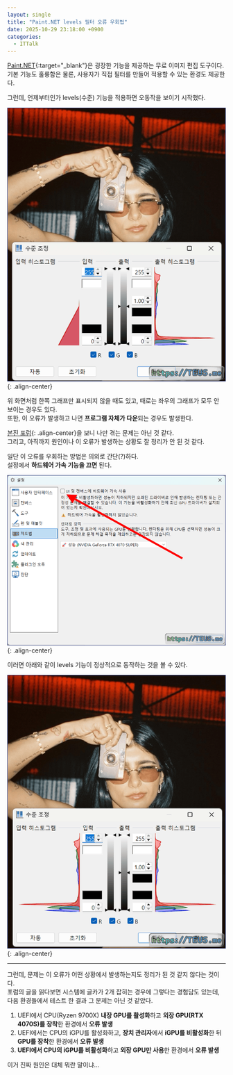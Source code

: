 ```yaml
---
layout: single
title: "Paint.NET levels 필터 오류 우회법"
date: 2025-10-29 23:18:00 +0900
categories:
  - ITTalk
---
```


[Paint.NET](https://getpaint.net/){:target="_blank"}은 굉장한 기능을 제공하는 무료 이미지 편집 도구이다.\
기본 기능도 훌륭함은 물론, 사용자가 직접 필터를 만들어 적용할 수 있는 환경도 제공한다.

그런데, 언제부터인가 levels(수준) 기능을 적용하면 오동작을 보이기 시작했다.

![image](</images/2025-10-29/buggy_yes_okl_s64_Q.png>){: .align-center}

위 화면처럼 한쪽 그래프만 표시되지 않을 때도 있고, 때로는 좌우의 그래프가 모두 안 보이는 경우도 있다.\
또한, 이 오류가 발생하고 나면 **프로그램 자체가 다운**되는 경우도 발생한다.

[본진 포럼](https://forums.getpaint.net/topic/134088-paintnet-issues-with-levels/){: .align-center}을 보니 나만 겪는 문제는 아닌 것 같다.\
그리고, 아직까지 원인이나 이 오류가 발생하는 상황도 잘 정리가 안 된 것 같다.

일단 이 오류를 우회하는 방법은 의외로 간단(?)하다.\
설정에서 **하드웨어 가속 기능을 끄면** 된다.

![image](</images/2025-10-29/config_B_okl_s64_Q.png>){: .align-center}

이러면 아래와 같이 levels 기능이 정상적으로 동작하는 것을 볼 수 있다.

![image](</images/2025-10-29/buggy_no_okl_s64_Q.png>){: .align-center}

---

그런데, 문제는 이 오류가 어떤 상황에서 발생하는지도 정리가 된 것 같지 않다는 것이다.\
포럼의 글을 읽다보면 시스템에 글카가 2개 잡히는 경우에 그렇다는 경험담도 있는데, 다음 환경들에서 테스트 한 결과 그 문제는 아닌 것 같았다.

1. UEFI에서 CPU(Ryzen 9700X) **내장 GPU를 활성화**하고 **외장 GPU(RTX 4070S)를 장착**한 환경에서 **오류 발생**
2. UEFI에서는 CPU의 iGPU를 활성화하고, **장치 관리자**에서 **iGPU를 비활성화**한 뒤 **GPU를 장착**한 환경에서 **오류 발생**
3. **UEFI에서 CPU의 iGPU를 비활성화**하고 **외장 GPU만 사용**한 환경에서 **오류 발생**

이거 진짜 원인은 대체 뭐란 말이냐...
